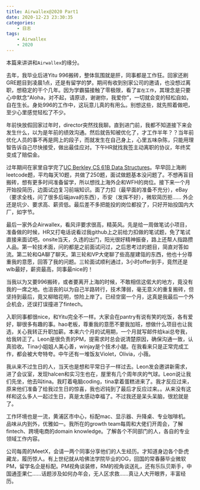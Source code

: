 ```yaml
---
title: Airwallex@2020 Part1
date: 2020-12-23 23:30:35
categories:
    - 日志
tags:
    - Airwallex
    - 2020
---
```


本篇来讲讲和`Airwallex`的缘分。

去年，我毕业后进Yitu 996搬砖，整体氛围就是肝，同事都是工作狂。回家还刷GRE题目到凌晨1点，还是有留学的梦。期间有收到别家公司的邀请，也没想过离职，想稳定的干个几年。因为学霸猫接触了零极限，看了`富在工作`，其理念是只要心中默念“Aloha，对不起，请原谅，谢谢你，我爱你”，一切就会变的轻松自如，自在生长。身处996的工作中，这玩意儿真的有用么。别想这些，就先照着做吧，至少心里感觉轻松了不少。

年前快放假回家过年时，director突然找我聊。直到进门前，我都不知道接下来会发生什么，以为是年前的绩效沟通。然后就告知被优化了，才工作半年？？当年前优化人员的事不再是网上的段子，而就发生在自己身上，心里五味杂陈，只能用理智告诉自己尽快接受，做出最佳应对。下午HR就找我签主动离职的协议，年终奖变成了赔偿金。

过年期间在家里自学完了[UC Berkley CS 61B Data Structures](https://fa20.datastructur.es/)。早早回上海刷leetcode题，平均每天10题，共做了250题，面试做题基本没问题了。不想再盲目搬砖，想有更多时间准备留学，所以想找上海外企和WFH的岗位。接下来一个月开始投简历，边面试边复习前端知识。面了力扣（最早面的准备不充分），eBay（要求全栈，问了很多后端java的东西），币安（发挥不好），微软简历拒...... 外企还是坑少、要求高、薪资低。最后差不多把能投的岗位都投了，只好开始投国内大厂，如字节。

最后一家外企Airwallex，看风评要求很高，精英风。先是给一周做笔试小项目，准备做的时候，HR又打电话说看过我github上之前给力扣做的笔试题，免了笔试直接来面试吧。onsite当天，久违的出门，阳光很好精神振奋，路上还帮人指路攒人品。第一轮技术面，问的都是之前面试问过，之后思考过的题目，简直对答如流。第二轮和QA聊了聊天。第三轮和VP大佬聊了些高屋建瓴的东西，他也十分尊重我的意愿，回答了我的问题。三轮面试顺利通过，3小时offer到手，竟然还是wlb最好，薪资最高，同事最nice的！

当我以为又要996搬砖，或者要离开上海的时候，不敢相信这偌大的地方，竟没有我的一席之地。也沮丧的以为自己半路转行，技术薄弱，毫无意义的重复搬砖，但坚持到最后，竟又柳暗花明，惊险上岸了。已经空窗一个月，这真是我最后一个外企机会，还误打误撞进了fintech。

入职同事都很nice，和Yitu完全不一样。大家会在pantry有说有笑的吃饭，各有爱好，聊很多有趣的事。hao老板，尊重我的意愿不要我加班，想做什么项目也让我选，关心我转正升职加薪。本来六个月的试用期，一个月就写邮件给kai总夸我，给我转正了。Leon是很负责的PM，提需求时总会说清楚原因，确保沟通一致，认真验收。Tina小姐姐人美心善，winjay是个技术小腿。在我看来只是正常完成工作，都会被大夸特夸。中午还有一堆饭友Violet，Olivia，小薇。

我从来不过生日的人，当天也是想和平常日子一样过去。Leon发会邀讲新需求，进了会议室，发现halcen和实习生也在，屋里有几个周年庆的气球。Leon说让我们先坐，他去叫tina。我盯着电脑coding，tina拿着蛋糕进来了。我才反应过来，原来他们准备了给我过生日的惊喜，我也迟钝到了最后才反应过来。。从来没有这样和这么多人一起过生日，真是太感动幸福了。不过我还是呆头呆脑，很尬就是了。

工作环境也是一流，黄浦区市中心，标配mac、显示器、升降桌、专业咖啡机。品味从内到外，优雅如一。我所在的growth team每周和大佬们开周会，了解fintech、跨境电商的domain knowledge。了解各个不同部门的人，各自的专业领域工作内容。

公司每周的MeetX，会请一两个同事分享他们的人生经历。才知道身边各个卧虎藏龙，履历惊人。有上世纪就从哈佛法学院毕业的OG，回国的常春藤毕业微软PM，留学名企是标配。PM视角谈装修，RM的视角谈送礼，还有乐队贝斯手，中国通歪果仁......话题涉及如何办年会，无人区求救......真让人大开眼界，丰富经历。